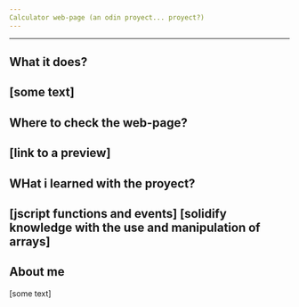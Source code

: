 ```yaml
---
Calculator web-page (an odin proyect... proyect?)
---
```

---
What it does?
---
 [some text]
 ---
Where to check the web-page?
---
[link to a preview]
---
WHat i learned with the proyect?
---
[jscript functions and events]
[solidify knowledge with the use and manipulation of arrays]
---
About me
---
[some text]